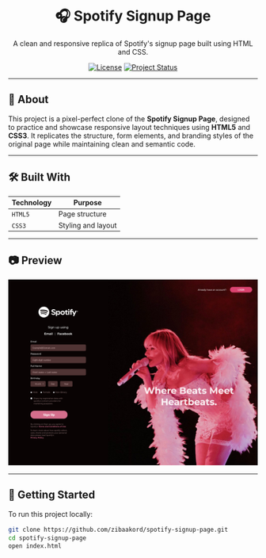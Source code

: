 <h1 align="center">🎧 Spotify Signup Page</h1>

<p align="center">
  A clean and responsive replica of Spotify's signup page built using HTML and CSS.
</p>

<p align="center">
  <a href="https://github.com/zibaakord/spotify-signup-page"><img src="https://img.shields.io/github/license/zibaakord/spotify-signup-page?style=flat-square" alt="License"></a>
  <a href="#"><img src="https://img.shields.io/badge/status-completed-brightgreen?style=flat-square" alt="Project Status"></a>
</p>

---

## 📄 About

This project is a pixel-perfect clone of the **Spotify Signup Page**, designed to practice and showcase responsive layout techniques using **HTML5** and **CSS3**. It replicates the structure, form elements, and branding styles of the original page while maintaining clean and semantic code.

---

## 🛠️ Built With

| Technology     | Purpose                |
|----------------|------------------------|
| `HTML5`        | Page structure         |
| `CSS3`         | Styling and layout     |

---

## 📷 Preview

![Screenshot of the Spotify Signup Page](./screenshot.png)


---

## 🚀 Getting Started

To run this project locally:

```bash
git clone https://github.com/zibaakord/spotify-signup-page.git
cd spotify-signup-page
open index.html
